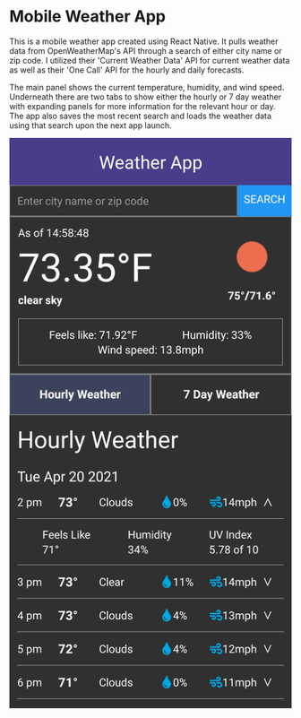 # Mobile Weather App

This is a mobile weather app created using React Native. It pulls weather data from OpenWeatherMap's API through a search of either city name or zip code. I utilized their 'Current Weather Data' API for current weather data as well as their 'One Call' API for the hourly and daily forecasts.

The main panel shows the current temperature, humidity, and wind speed. Underneath there are two tabs to show either the hourly or 7 day weather with expanding panels for more information for the relevant hour or day. The app also saves the most recent search and loads the weather data using that search upon the next app launch. 

![App image](images/MobileWeatherApp.jpg)